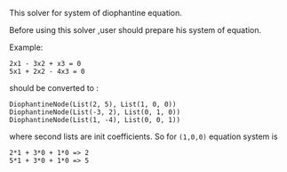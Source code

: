 This solver for system of diophantine equation.

Before using this solver ,user should prepare his system of equation.

Example:
```
2x1 - 3x2 + x3 = 0
5x1 + 2x2 - 4x3 = 0
```

should be converted to :
```
DiophantineNode(List(2, 5), List(1, 0, 0))
DiophantineNode(List(-3, 2), List(0, 1, 0))
DiophantineNode(List(1, -4), List(0, 0, 1))
```
where second lists are init coefficients.
So for ```(1,0,0)``` equation system is
```
2*1 + 3*0 + 1*0 => 2 
5*1 + 3*0 + 1*0 => 5
```

